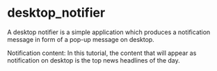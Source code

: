 # desktop_notifier
A desktop notifier is a simple application which produces a notification message in form of a pop-up message on desktop.

Notification content: In this tutorial, the content that will appear as notification on desktop is the top news headlines of the day.
